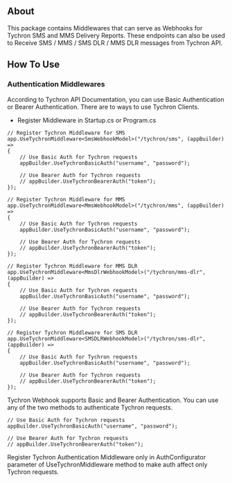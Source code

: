 ## About
This package contains Middlewares that can serve as Webhooks for Tychron SMS and MMS Delivery Reports. 
These endpoints can also be used to Receive SMS / MMS / SMS DLR / MMS DLR messages from Tychron API.

## How To Use
### Authentication Middlewares
According to Tychron API Documentation, you can use Basic Authentication or Bearer Authentication.
There are to ways to use Tychron Clients.

- Register Middleware in Startup.cs or Program.cs
```
// Register Tychron Middleware for SMS
app.UseTychronMiddleware<SmsWebhookModel>("/tychron/sms", (appBuilder) =>
{
    // Use Basic Auth for Tychron requests
    appBuilder.UseTychronBasicAuth("username", "password");

    // Use Bearer Auth for Tychron requests
    // appBuilder.UseTychronBearerAuth("token");
});

// Register Tychron Middleware for MMS
app.UseTychronMiddleware<MmsWebhookModel>("/tychron/mms", (appBuilder) =>
{
    // Use Basic Auth for Tychron requests
    appBuilder.UseTychronBasicAuth("username", "password");

    // Use Bearer Auth for Tychron requests
    // appBuilder.UseTychronBearerAuth("token");
});

// Register Tychron Middleware for MMS DLR
app.UseTychronMiddleware<MmsDlrWebhookModel>("/tychron/mms-dlr", (appBuilder) =>
{
    // Use Basic Auth for Tychron requests
    appBuilder.UseTychronBasicAuth("username", "password");

    // Use Bearer Auth for Tychron requests
    // appBuilder.UseTychronBearerAuth("token");
});

// Register Tychron Middleware for SMS DLR
app.UseTychronMiddleware<SMSDLRWebhookModel>("/tychron/sms-dlr", (appBuilder) =>
{
    // Use Basic Auth for Tychron requests
    appBuilder.UseTychronBasicAuth("username", "password");

    // Use Bearer Auth for Tychron requests
    // appBuilder.UseTychronBearerAuth("token");
});
```

Tychron Webhook supports Basic and Bearer Authentication. You can use any of the two methods to authenticate Tychron requests.
```
// Use Basic Auth for Tychron requests
appBuilder.UseTychronBasicAuth("username", "password");

// Use Bearer Auth for Tychron requests
// appBuilder.UseTychronBearerAuth("token");
```

Register Tychron Authentication Middleware only in AuthConfigurator parameter of UseTychronMiddleware method to make auth affect only Tychron requests.
